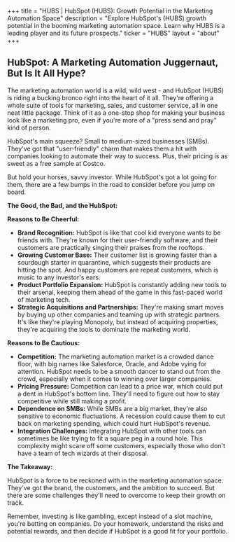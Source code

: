 +++
title = "HUBS |  HubSpot (HUBS): Growth Potential in the Marketing Automation Space"
description = "Explore HubSpot's (HUBS) growth potential in the booming marketing automation space. Learn why HUBS is a leading player and its future prospects."
ticker = "HUBS"
layout = "about"
+++

        


## HubSpot: A Marketing Automation Juggernaut, But Is It All Hype?

The marketing automation world is a wild, wild west - and HubSpot (HUBS) is riding a bucking bronco right into the heart of it all.  They're offering a whole suite of tools for marketing, sales, and customer service, all in one neat little package.  Think of it as a one-stop shop for making your business look like a marketing pro, even if you're more of a "press send and pray" kind of person.

HubSpot's main squeeze? Small to medium-sized businesses (SMBs). They've got that "user-friendly" charm that makes them a hit with companies looking to automate their way to success. Plus, their pricing is as sweet as a free sample at Costco.

But hold your horses, savvy investor.  While HubSpot's got a lot going for them, there are a few bumps in the road to consider before you jump on board.

**The Good, the Bad, and the HubSpot:**

**Reasons to Be Cheerful:**

* **Brand Recognition:** HubSpot is like that cool kid everyone wants to be friends with. They're known for their user-friendly software, and their customers are practically singing their praises from the rooftops.
* **Growing Customer Base:** Their customer list is growing faster than a sourdough starter in quarantine, which suggests their products are hitting the spot.  And happy customers are repeat customers, which is music to any investor's ears.
* **Product Portfolio Expansion:**  HubSpot is constantly adding new tools to their arsenal, keeping them ahead of the game in this fast-paced world of marketing tech. 
* **Strategic Acquisitions and Partnerships:**  They're making smart moves by buying up other companies and teaming up with strategic partners. It's like they're playing Monopoly, but instead of acquiring properties, they're acquiring the tools to dominate the marketing world. 

**Reasons to Be Cautious:**

* **Competition:**  The marketing automation market is a crowded dance floor, with big names like Salesforce, Oracle, and Adobe vying for attention.  HubSpot needs to be a smooth dancer to stand out from the crowd, especially when it comes to winning over larger companies.
* **Pricing Pressure:**  Competition can lead to a price war, which could put a dent in HubSpot's bottom line. They'll need to figure out how to stay competitive while still making a profit.
* **Dependence on SMBs:**  While SMBs are a big market, they're also sensitive to economic fluctuations. A recession could cause them to cut back on marketing spending, which could hurt HubSpot's revenue. 
* **Integration Challenges:**  Integrating HubSpot with other tools can sometimes be like trying to fit a square peg in a round hole. This complexity might scare off some customers, especially those who don't have a team of tech wizards at their disposal.

**The Takeaway:**

HubSpot is a force to be reckoned with in the marketing automation space. They've got the brand, the customers, and the ambition to succeed.  But there are some challenges they'll need to overcome to keep their growth on track.  

Remember, investing is like gambling, except instead of a slot machine, you're betting on companies.  Do your homework,  understand the risks and potential rewards, and then decide if HubSpot is a good fit for your portfolio. 

        